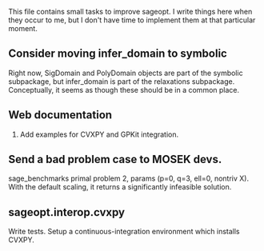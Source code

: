 This file contains small tasks to improve sageopt. I write things
here when they occur to me, but I don't have time to implement
them at that particular moment.

## Consider moving infer_domain to symbolic

Right now, SigDomain and PolyDomain objects are part of the symbolic
subpackage, but infer_domain is part of the relaxations subpackage.
Conceptually, it seems as though these should be in a common place.

## Web documentation

1. Add examples for CVXPY and GPKit integration.

## Send a bad problem case to MOSEK devs.

sage_benchmarks primal problem 2, params (p=0, q=3, ell=0, nontriv
X). With the default scaling, it returns a significantly
infeasible solution.

## sageopt.interop.cvxpy
Write tests. Setup a continuous-integration environment which
installs CVXPY.
